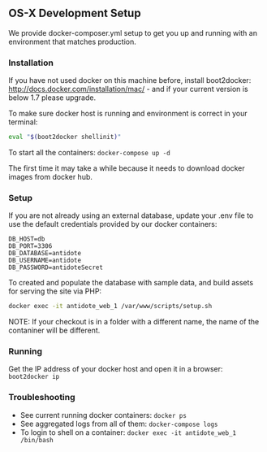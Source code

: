 ## OS-X Development Setup

We provide docker-composer.yml setup to get you up and running with an environment that matches production.

### Installation

If you have not used docker on this machine before, install boot2docker: http://docs.docker.com/installation/mac/ - and if your current version is below 1.7 please upgrade.

To make sure docker host is running and environment is correct in your terminal:
```bash
eval "$(boot2docker shellinit)"
```

To start all the containers: `docker-compose up -d`

The first time it may take a while because it needs to download docker images from docker hub.

### Setup

If you are not already using an external database, update your .env file to use the default credentials provided by our docker containers:
```
DB_HOST=db
DB_PORT=3306
DB_DATABASE=antidote
DB_USERNAME=antidote
DB_PASSWORD=antidoteSecret
```

To created and populate the database with sample data, and build assets for serving the site via PHP:
```bash
docker exec -it antidote_web_1 /var/www/scripts/setup.sh
```

NOTE: If your checkout is in a folder with a different name, the name of the contaniner will be different.

### Running

Get the IP address of your docker host and open it in a browser: `boot2docker ip`

### Troubleshooting

* See current running docker containers: `docker ps`
* See aggregated logs from all of them: `docker-compose logs`
* To login to shell on a container: `docker exec -it antidote_web_1 /bin/bash`

